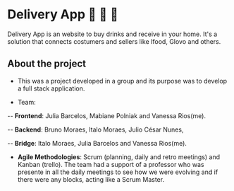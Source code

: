 # Delivery App :shopping_cart: :articulated_lorry: :motor_scooter:

Delivery App is an website to buy drinks and receive in your home. It's a solution that connects costumers and sellers like Ifood, Glovo and others.

## About the project
- This was a project developed in a group and its purpose was to develop a full stack application.

- Team: 

-- **Frontend**: Julia Barcelos,  Mabiane Polniak and Vanessa Rios(me).

-- **Backend**: Bruno Moraes, Italo Moraes, Julio César Nunes, 

-- **Bridge**: Italo Moraes, Julia Barcelos and Vanessa Rios(me).


- **Agile Methodologies**: Scrum (planning, daily and retro meetings) and Kanban (trello). The team had a support of a professor who was presente in all the daily meetings to see how we were evolving and if there were any blocks, acting like a Scrum Master. 

